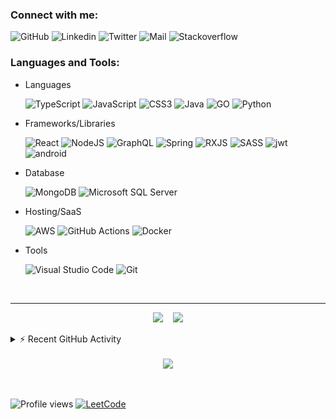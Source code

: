 
### Connect with me:

![GitHub](https://img.shields.io/github/followers/ketan-10?label=follow&style=social)
![Linkedin](https://img.shields.io/badge/-Ketan%20Chaudhari-blue?style=flat-square&logo=Linkedin&logoColor=white&link=https://www.linkedin.com/in/ketan-chaudhari-063233150/)
![Twitter](https://img.shields.io/twitter/follow/1010ketan?style=social)
![Mail](https://img.shields.io/badge/Mail%20me-blue?style=social&logo=gmail&label=gmail&link=mailto%3Aketanchaudhari1998%40gmail.com)
![Stackoverflow](https://img.shields.io/stackexchange/stackoverflow/r/10066692?logo=Stack%20Overflow&link=https://stackoverflow.com/users/10066692/ketan-chaudhari)

### Languages and Tools:

- Languages

  ![TypeScript][typescript] 
  ![JavaScript][javascript] ![CSS3][css] ![Java][java] ![GO][go] ![Python][python] 
  
- Frameworks/Libraries

  ![React][react] ![NodeJS][nodejs] ![GraphQL][graphql] ![Spring][spring] ![RXJS][rxjs] ![SASS][sass]
  ![jwt][jwt] ![android][android]
  
- Database

  ![MongoDB][mongodb] ![Microsoft SQL Server][sql server]
  
- Hosting/SaaS

  ![AWS][aws] ![GitHub Actions][gh-actions] ![Docker][docker]
  
- Tools
  
   ![Visual Studio Code][vscode]  ![Git][git]

<br>

---

<a href="#" style="display: flex; flex-wrap: wrap; justify-content:center; gap: 1rem">
  <img src="https://github-readme-stats.vercel.app/api?username=ketan-10&show_icons=true&hide_border=true&theme=nord" />
  <img src="https://github-readme-stats.vercel.app/api/top-langs/?username=ketan-10&hide=jupyter%20notebook&langs_count=10&layout=compact&theme=nord" />
</a>

<br>

<details>
  <summary>⚡ Recent GitHub Activity</summary>
<!--START_SECTION:activity-->
<!--END_SECTION:activity-->
</details>

<br>

<a href="#" style="display:flex; justify-content:center;">
  <img src="https://github-profile-trophy.vercel.app/?username=ketan-10&column=7&theme=nord"/>
</a>





<br>





<br> 

![Profile views](https://gpvc.arturio.dev/ketan-10) 
[![LeetCode](https://img.shields.io/badge/dynamic/json?style=flat-square&labelColor=black&color=%23ffa116&label=Leetcode%20Solved&query=solved&url=https%3A%2F%2Fleetcode-badge.vercel.app%2Fapi%2Fusers%2Fketanchaudhari1998&logo=leetcode&logoColor=yellow)](https://leetcode.com/ketanchaudhari1998/)

[typescript]: https://img.shields.io/badge/typescript-%23007ACC.svg?style=for-the-badge&logo=typescript&logoColor=white
[nodejs]: https://img.shields.io/badge/node.js-6DA55F?style=for-the-badge&logo=node.js&logoColor=white
[javascript]: https://img.shields.io/badge/javascript-F7DF1E.svg?style=for-the-badge&logo=javascript&logoColor=grey
[graphql]: https://img.shields.io/badge/-GraphQL-E10098?style=for-the-badge&logo=graphql&logoColor=white
[html]: https://img.shields.io/badge/html5-%23E34F26.svg?style=for-the-badge&logo=html5&logoColor=white
[css]: https://img.shields.io/badge/css3-%231572B6.svg?style=for-the-badge&logo=css3&logoColor=white
[react]: https://img.shields.io/badge/react-61DAFB.svg?style=for-the-badge&logo=react&logoColor=grey
[styled-components]: https://img.shields.io/badge/styled--components-DB7093?style=for-the-badge&logo=styled-components&logoColor=white
[java]: https://img.shields.io/badge/java-%23ED8B00.svg?style=for-the-badge&logo=java&logoColor=white
[spring]: https://img.shields.io/badge/spring-%236DB33F.svg?style=for-the-badge&logo=spring&logoColor=white
[aws]: https://img.shields.io/badge/AWS-%23FF9900.svg?style=for-the-badge&logo=amazon-aws&logoColor=white&messageColor=black
[gh-actions]: https://img.shields.io/badge/github%20actions-%232671E5.svg?style=for-the-badge&logo=githubactions&logoColor=white
[docker]: https://img.shields.io/badge/docker-%230db7ed.svg?style=for-the-badge&logo=docker&logoColor=white
[python]: https://img.shields.io/badge/python-3670A0?style=for-the-badge&logo=python&logoColor=ffdd54
[git]: https://img.shields.io/badge/git-%23F05033.svg?style=for-the-badge&logo=git&logoColor=white
[redis]: https://img.shields.io/badge/redis-%23DD0031.svg?style=for-the-badge&logo=redis&logoColor=white
[mongodb]: https://img.shields.io/badge/MongoDB-%234ea94b.svg?style=for-the-badge&logo=mongodb&logoColor=white
[mysql]: https://img.shields.io/badge/mysql-4479A1.svg?style=for-the-badge&logo=mysql&logoColor=white
[leetcode]: https://img.shields.io/badge/LeetCode-000000?style=for-the-badge&logo=LeetCode&logoColor=#d16c06
[codeforces]: https://img.shields.io/badge/Codeforces-445f9d?style=for-the-badge&logo=Codeforces&logoColor=white
[vscode]: https://img.shields.io/badge/Visual%20Studio%20Code-0078d7.svg?style=for-the-badge&logo=visual-studio-code&logoColor=white
[go]: https://img.shields.io/badge/go-%2300ADD8.svg?style=for-the-badge&logo=go&logoColor=white
[sass]: https://img.shields.io/badge/SASS-hotpink.svg?style=for-the-badge&logo=SASS&logoColor=white
[sql server]: https://img.shields.io/badge/Microsoft%20SQL%20Sever-CC2927?style=for-the-badge&logo=microsoft%20sql%20server&logoColor=white
[rxjs]: https://img.shields.io/badge/rxjs-%23B7178C.svg?style=for-the-badge&logo=reactivex&logoColor=white
[jwt]: https://img.shields.io/badge/JWT-black?style=for-the-badge&logo=JSON%20web%20tokens
[android]: https://img.shields.io/badge/Android-3DDC84?style=for-the-badge&logo=android&logoColor=white